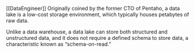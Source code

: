 [[DataEngineer]]
Originally coined by the former CTO of Pentaho, a data lake is a low-cost storage environment, which typically houses petabytes of raw data.

Unlike a data warehouse, a data lake can store both structured and unstructured data, and it does not require a defined schema to store data, a characteristic known as “schema-on-read.”

